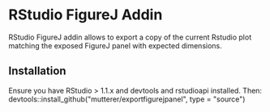 RStudio FigureJ Addin
=====================

RStudio FigureJ addin allows to export a copy of the current Rstudio plot matching the exposed FigureJ panel with expected dimensions.

Installation
------------
Ensure you have RStudio > 1.1.x and devtools and rstudioapi installed.
Then:
devtools::install_github("mutterer/exportfigurejpanel", type = "source")
